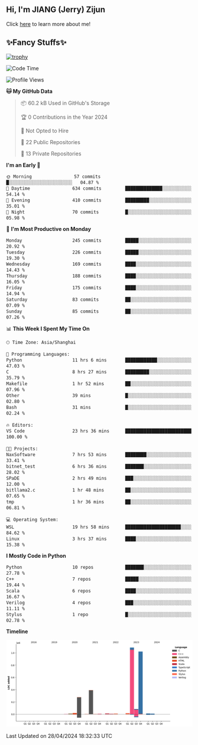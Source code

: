 ## Hi, I'm JIANG (Jerry) Zijun

Click [here](https://jzjerry.github.io/about/) to learn more about me!

## ✨Fancy Stuffs✨
[![trophy](https://github-profile-trophy.vercel.app/?username=jzjerry&theme=onedark)](https://github.com/ryo-ma/github-profile-trophy)
<!--START_SECTION:waka-->
![Code Time](http://img.shields.io/badge/Code%20Time-447%20hrs%2055%20mins-blue)

![Profile Views](http://img.shields.io/badge/Profile%20Views-0-blue)

**🐱 My GitHub Data** 

> 📦 60.2 kB Used in GitHub's Storage 
 > 
> 🏆 0 Contributions in the Year 2024
 > 
> 🚫 Not Opted to Hire
 > 
> 📜 22 Public Repositories 
 > 
> 🔑 13 Private Repositories 
 > 
**I'm an Early 🐤** 

```text
🌞 Morning                57 commits          █░░░░░░░░░░░░░░░░░░░░░░░░   04.87 % 
🌆 Daytime                634 commits         ██████████████░░░░░░░░░░░   54.14 % 
🌃 Evening                410 commits         █████████░░░░░░░░░░░░░░░░   35.01 % 
🌙 Night                  70 commits          █░░░░░░░░░░░░░░░░░░░░░░░░   05.98 % 
```
📅 **I'm Most Productive on Monday** 

```text
Monday                   245 commits         █████░░░░░░░░░░░░░░░░░░░░   20.92 % 
Tuesday                  226 commits         █████░░░░░░░░░░░░░░░░░░░░   19.30 % 
Wednesday                169 commits         ████░░░░░░░░░░░░░░░░░░░░░   14.43 % 
Thursday                 188 commits         ████░░░░░░░░░░░░░░░░░░░░░   16.05 % 
Friday                   175 commits         ████░░░░░░░░░░░░░░░░░░░░░   14.94 % 
Saturday                 83 commits          ██░░░░░░░░░░░░░░░░░░░░░░░   07.09 % 
Sunday                   85 commits          ██░░░░░░░░░░░░░░░░░░░░░░░   07.26 % 
```


📊 **This Week I Spent My Time On** 

```text
🕑︎ Time Zone: Asia/Shanghai

💬 Programming Languages: 
Python                   11 hrs 6 mins       ████████████░░░░░░░░░░░░░   47.03 % 
C                        8 hrs 27 mins       █████████░░░░░░░░░░░░░░░░   35.79 % 
Makefile                 1 hr 52 mins        ██░░░░░░░░░░░░░░░░░░░░░░░   07.96 % 
Other                    39 mins             █░░░░░░░░░░░░░░░░░░░░░░░░   02.80 % 
Bash                     31 mins             █░░░░░░░░░░░░░░░░░░░░░░░░   02.24 % 

🔥 Editors: 
VS Code                  23 hrs 36 mins      █████████████████████████   100.00 % 

🐱‍💻 Projects: 
NaxSoftware              7 hrs 53 mins       ████████░░░░░░░░░░░░░░░░░   33.41 % 
bitnet_test              6 hrs 36 mins       ███████░░░░░░░░░░░░░░░░░░   28.02 % 
SPaDE                    2 hrs 49 mins       ███░░░░░░░░░░░░░░░░░░░░░░   12.00 % 
bitllama2.c              1 hr 48 mins        ██░░░░░░░░░░░░░░░░░░░░░░░   07.65 % 
tmp                      1 hr 36 mins        ██░░░░░░░░░░░░░░░░░░░░░░░   06.81 % 

💻 Operating System: 
WSL                      19 hrs 58 mins      █████████████████████░░░░   84.62 % 
Linux                    3 hrs 37 mins       ████░░░░░░░░░░░░░░░░░░░░░   15.38 % 
```

**I Mostly Code in Python** 

```text
Python                   10 repos            ███████░░░░░░░░░░░░░░░░░░   27.78 % 
C++                      7 repos             █████░░░░░░░░░░░░░░░░░░░░   19.44 % 
Scala                    6 repos             ████░░░░░░░░░░░░░░░░░░░░░   16.67 % 
Verilog                  4 repos             ███░░░░░░░░░░░░░░░░░░░░░░   11.11 % 
Stylus                   1 repo              █░░░░░░░░░░░░░░░░░░░░░░░░   02.78 % 
```



**Timeline**

![Lines of Code chart](https://raw.githubusercontent.com/Jzjerry/Jzjerry/main/assets/bar_graph.png)


 Last Updated on 28/04/2024 18:32:33 UTC
<!--END_SECTION:waka-->
